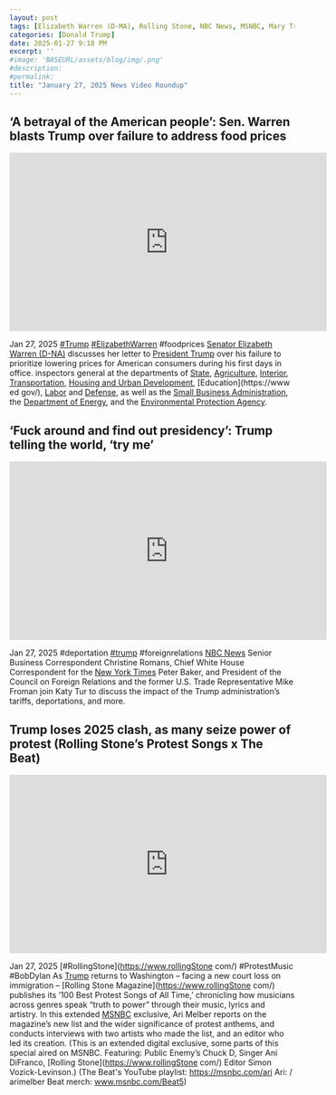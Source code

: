 ```yaml
---
layout: post
tags: [Elizabeth Warren (D-MA), Rolling Stone, NBC News, MSNBC, Mary Trump Media, Department of State (State), Department of Agriculture (USDA), Department of Interior (DOU), Department of Transportation (DOT), Department of Housing and Urban Development (HUD), Department of Education (ED), Department of Labor (DOL), Department of Defense (DOD), Small Business Administration (SBA), the Department of Energy (DOE), and the Environmental Protection Agency (EPA)]
categories: [Donald Trump]
date: 2025-01-27 9:18 PM
excerpt: ''
#image: 'BASEURL/assets/blog/img/.png'
#description:
#permalink:
title: "January 27, 2025 News Video Roundup"
---
```



## ‘A betrayal of the American people’: Sen. Warren blasts Trump over failure to address food prices

<iframe width="560" height="315" src="https://www.youtube.com/embed/nhBwVV8Z2Gc?si=vGlQ_KVvQxsqKnKj" title="YouTube video player" frameborder="0" allow="accelerometer; autoplay; clipboard-write; encrypted-media; gyroscope; picture-in-picture; web-share" referrerpolicy="strict-origin-when-cross-origin" allowfullscreen></iframe>

Jan 27, 2025  [#Trump](https://www.whitehouse.gov/) [#ElizabethWarren](https://www.warren.senate.gov/) #foodprices
[Senator Elizabeth Warren (D-NA)](https://www.warren.senate.gov/) discusses her letter to [President Trump](https://www.whitehouse.gov/) over his failure to prioritize lowering prices for American consumers during his first days in office.
inspectors general at the departments of [State](https://www.state.gov/), [Agriculture](https://www.usda.gov/), [Interior](https://www.doi.gov/), [Transportation](https://www.dot.gov/), [Housing and Urban Development](https://www.hud.gov/), [Education](https://www ed gov/), [Labor](https://www.dol.gov/) and [Defense](https://www.defense.gov/), as well as the [Small Business Administration](https://www.sba.gov/), the [Department of Energy](https://www.doe.gov/), and the [Environmental Protection Agency](https://www.epa.gov/).


## ‘Fuck around and find out presidency’: Trump telling the world, ‘try me’

<iframe width="560" height="315" src="https://www.youtube.com/embed/M-wmsSI8nNo?si=zNUkpm_HgweNiFJu" title="YouTube video player" frameborder="0" allow="accelerometer; autoplay; clipboard-write; encrypted-media; gyroscope; picture-in-picture; web-share" referrerpolicy="strict-origin-when-cross-origin" allowfullscreen></iframe>

Jan 27, 2025  #deportation [#trump](https://www.whitehouse.gov/) #foreignrelations
[NBC News](https://www.nbcnews.com/) Senior Business Correspondent Christine Romans, Chief White House Correspondent for the [New York Times](https://www.nytimes.com/) Peter Baker, and President of the Council on Foreign Relations and the former U.S. Trade Representative Mike Froman join Katy Tur to discuss the impact of the Trump administration’s tariffs, deportations, and more.

## Trump loses 2025 clash, as many seize power of protest (Rolling Stone’s Protest Songs x The Beat)

<iframe width="560" height="315" src="https://www.youtube.com/embed/cyfePdBB8-I?si=yjnY2XIbVNzaBCOI" title="YouTube video player" frameborder="0" allow="accelerometer; autoplay; clipboard-write; encrypted-media; gyroscope; picture-in-picture; web-share" referrerpolicy="strict-origin-when-cross-origin" allowfullscreen></iframe>

Jan 27, 2025  [#RollingStone](https://www.rollingStone com/) #ProtestMusic #BobDylan
As [Trump](https://www.whitehouse.gov/) returns to Washington – facing a new court loss on immigration – [Rolling Stone Magazine](https://www.rollingStone com/) publishes its ‘100 Best Protest Songs of All Time,’ chronicling how musicians across genres speak “truth to power” through their music, lyrics and artistry. In this extended [MSNBC](https://www.msnbc.com/) exclusive, Ari Melber reports on the magazine’s new list and the wider significance of protest anthems, and conducts interviews with two artists who made the list, and an editor who led its creation. (This is an extended digital exclusive, some parts of this special aired on MSNBC. Featuring: Public Enemy’s Chuck D, Singer Ani DiFranco, [Rolling Stone](https://www.rollingStone com/) Editor Simon Vozick-Levinson.) (The Beat's YouTube playlist: https://msnbc.com/ari Ari: / arimelber Beat merch: www.msnbc.com/Beat5)
